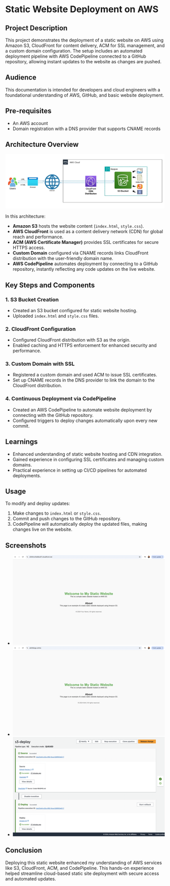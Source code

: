 # Static Website Deployment on AWS

## Project Description
This project demonstrates the deployment of a static website on AWS using Amazon S3, CloudFront for content delivery, ACM for SSL management, and a custom domain configuration. The setup includes an automated deployment pipeline with AWS CodePipeline connected to a GitHub repository, allowing instant updates to the website as changes are pushed.

## Audience
This documentation is intended for developers and cloud engineers with a foundational understanding of AWS, GitHub, and basic website deployment.

## Pre-requisites
- An AWS account
- Domain registration with a DNS provider that supports CNAME records

## Architecture Overview
![Architecture Diagram](static-website-architecture.webp)

In this architecture:
- **Amazon S3** hosts the website content (`index.html`, `style.css`).
- **AWS CloudFront** is used as a content delivery network (CDN) for global reach and performance.
- **ACM (AWS Certificate Manager)** provides SSL certificates for secure HTTPS access.
- **Custom Domain** configured via CNAME records links CloudFront distribution with the user-friendly domain name.
- **AWS CodePipeline** automates deployment by connecting to a GitHub repository, instantly reflecting any code updates on the live website.

## Key Steps and Components

### 1. S3 Bucket Creation
- Created an S3 bucket configured for static website hosting.
- Uploaded `index.html` and `style.css` files.

### 2. CloudFront Configuration
- Configured CloudFront distribution with S3 as the origin.
- Enabled caching and HTTPS enforcement for enhanced security and performance.

### 3. Custom Domain with SSL
- Registered a custom domain and used ACM to issue SSL certificates.
- Set up CNAME records in the DNS provider to link the domain to the CloudFront distribution.

### 4. Continuous Deployment via CodePipeline
- Created an AWS CodePipeline to automate website deployment by connecting with the GitHub repository.
- Configured triggers to deploy changes automatically upon every new commit.

## Learnings
- Enhanced understanding of static website hosting and CDN integration.
- Gained experience in configuring SSL certificates and managing custom domains.
- Practical experience in setting up CI/CD pipelines for automated deployments.

## Usage
To modify and deploy updates:
1. Make changes to `index.html` or `style.css`.
2. Commit and push changes to the GitHub repository.
3. CodePipeline will automatically deploy the updated files, making changes live on the website.

## Screenshots
- ![Deployed Website Screenshot on CloudFront Url](WebSiteOnCloudFrontUrl.png)
- ![Deployed Website Screenshot on Custom Domain Url](WebsiteOnCustomDomainUrl.png)
- ![CodePipeline Workflow](CodePipeline.png)


## Conclusion
Deploying this static website enhanced my understanding of AWS services like S3, CloudFront, ACM, and CodePipeline. This hands-on experience helped streamline cloud-based static site deployment with secure access and automated updates.
